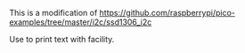 This is a modification of https://github.com/raspberrypi/pico-examples/tree/master/i2c/ssd1306_i2c

Use to print text with facility.
